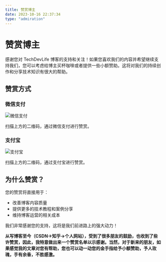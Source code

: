```yaml
---
title: 赞赏博主
date: 2023-10-16 22:37:34
type: "admiration"
---
```

# 赞赏博主

感谢您对 TechDevLife 博客的支持和关注！如果您喜欢我们的内容并希望继续支持我们，您可以考虑给博主买杯咖啡或者提供一些小额赞助。这将对我们的持续创作和分享技术知识有很大的帮助。

## 赞赏方式

### 微信支付

![微信支付](https://ooo.0x0.ooo/2023/10/16/O7zBTr.png)

扫描上方的二维码，通过微信支付进行赞赏。

### 支付宝

![支付宝](https://ooo.0x0.ooo/2023/10/16/O7zqlc.png)

扫描上方的二维码，通过支付宝进行赞赏。

## 为什么赞赏？

您的赞赏将直接用于：

- 改善博客内容质量
- 提供更多的技术教程和案例分享
- 维持博客运营的相关成本

我们非常感谢您的支持，这将是我们前进路上的强大动力！

**从写博客至今（CSDN->知乎->个人网站），受到了很多朋友的鼓励，也收到了些许赞赏，因此，我特意做出来一个赞赏名单以示感谢。当然，对于新来的朋友，如果感觉我的文章对您有帮助，您也可以动一动您的金手指给予小额赞助，予人玫瑰，手有余香，不胜感激。**

